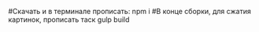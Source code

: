 #Скачать и в терминале прописать: npm i
#В конце сборки, для сжатия картинок, прописать таск gulp build
